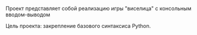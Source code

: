 Проект представляет собой реализацию игры "виселица" с консольным вводом-выводом

Цель проекта: закрепление базового синтаксиса Python.
